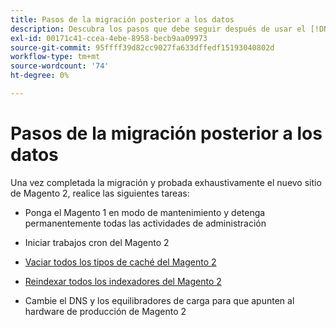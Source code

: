 ```yaml
---
title: Pasos de la migración posterior a los datos
description: Descubra los pasos que debe seguir después de usar el [!DNL Data Migration Tool] para migrar datos del Magento 1 al Magento 2.
exl-id: 00171c41-ccea-4ebe-8958-becb9aa09973
source-git-commit: 95ffff39d82cc9027fa633dffedf15193040802d
workflow-type: tm+mt
source-wordcount: '74'
ht-degree: 0%

---
```


# Pasos de la migración posterior a los datos

Una vez completada la migración y probada exhaustivamente el nuevo sitio de Magento 2, realice las siguientes tareas:

* Ponga el Magento 1 en modo de mantenimiento y detenga permanentemente todas las actividades de administración

* Iniciar trabajos cron del Magento 2

* [Vaciar todos los tipos de caché del Magento 2](../../../configuration/cli/manage-cache.md#clean-and-flush-cache-types)

* [Reindexar todos los indexadores del Magento 2](../../../configuration/cli/manage-indexers.md#reindex)

* Cambie el DNS y los equilibradores de carga para que apunten al hardware de producción de Magento 2
